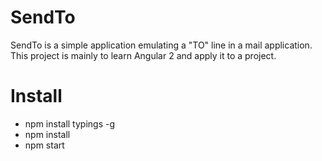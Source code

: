 # SendTo

SendTo is a simple application emulating a "TO" line in a mail application. This project is mainly to learn Angular 2 and apply it to a project.

# Install

- npm install typings -g
- npm install
- npm start